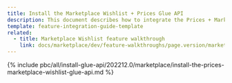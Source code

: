 ```yaml
---
title: Install the Marketplace Wishlist + Prices Glue API
description: This document describes how to integrate the Prices + Marketplace Wishlist Glue API feature into a Spryker project.
template: feature-integration-guide-template
related:
  - title: Marketplace Wishlist feature walkthrough
    link: docs/marketplace/dev/feature-walkthroughs/page.version/marketplace-wishlist-feature-walkthrough.html
---
```


{% include pbc/all/install-glue-api/202212.0/marketplace/install-the-prices-marketplace-wishlist-glue-api.md %} <!-- To edit, see /_includes/pbc/all/install-glue-api/202212.0/marketplace/install-the-prices-marketplace-wishlist-glue-api.md -->
